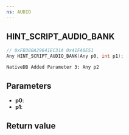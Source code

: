 ```yaml
---
ns: AUDIO
---
```

## HINT_SCRIPT_AUDIO_BANK

```c
// 0xFB380A29641EC31A 0x41FA0E51
Any HINT_SCRIPT_AUDIO_BANK(Any p0, int p1);
```

```
NativeDB Added Parameter 3: Any p2
```

## Parameters
* **p0**: 
* **p1**: 

## Return value
